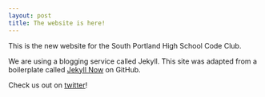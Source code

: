 ```yaml
---
layout: post
title: The website is here!
---
```


This is the new website for the South Portland High School Code Club.

We are using a blogging service called Jekyll. This site was adapted from a boilerplate called [Jekyll Now](https://github.com/barryclark/jekyll-now) on GitHub.

Check us out on [twitter](https://twitter.com/sphscodeclub)!

